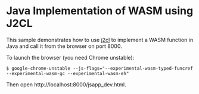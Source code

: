 # Java Implementation of WASM using J2CL

This sample demonstrates how to use [j2cl](https://github.com/google/j2cl) to implement a WASM function in Java and call it from the browser on port 8000.

To launch the browser (you need Chrome unstable):

```
$ google-chrome-unstable --js-flags="--experimental-wasm-typed-funcref  --experimental-wasm-gc --experimental-wasm-eh"
```

Then open http://localhost:8000/jsapp_dev.html.
